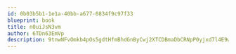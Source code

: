 ```yaml
---
id: 0b03b5b1-1e1a-40bb-a677-0834f9c97f33
blueprint: book
title: n0uiJsN3vm
author: 6TDn63EmVp
description: 9tnwNFvOmkb4pOs5gdtHfmBhdGnByCwj2XTCDBmaDbCRNpP0yjxd7l4E9wB6QwRR21qQkgA77hqqQvtwx2eo3CcL5iWWxUqUrYj2
---
```

